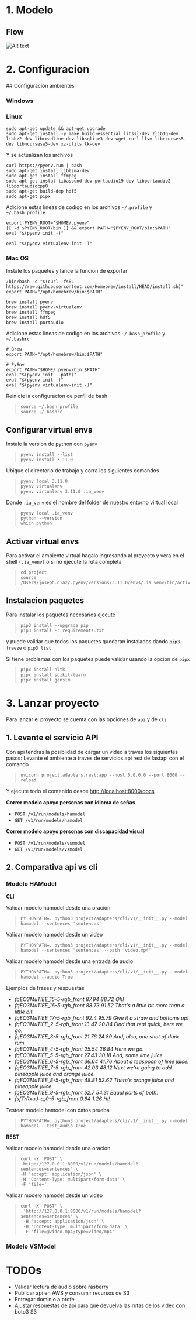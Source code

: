 # 1. Modelo

## Flow
![Alt text](resources/readme/flow.png)


# 2. Configuracion

## Configuración ambientes

### Windows

### Linux

```
sudo apt-get update && apt-get upgrade
sudo apt-get install -y make build-essential libssl-dev zlib1g-dev libbz2-dev libreadline-dev libsqlite3-dev wget curl llvm libncurses5-dev libncursesw5-dev xz-utils tk-dev
```
Y se actualizan los archivos
```
curl https://pyenv.run | bash
sudo apt-get install liblzma-dev
sudo apt-get install ffmpeg
sudo apt-get instal libasound-dev portaudio19-dev libportaudio2 libportaudiocpp0
sudo apt-get build-dep hdf5
sudo apt-get pipx
```

Adicione estas lineas de codigo en los archivos `~/.profile` y `~/.bash_profile`

```
export PYENV_ROOT="$HOME/.pyenv"
[[ -d $PYENV_ROOT/bin ]] && export PATH="$PYENV_ROOT/bin:$PATH"
eval "$(pyenv init -)"
```

```
eval "$(pyenv virtualenv-init -)"
```


### Mac OS

Instale los paquetes y lance la funcion de exportar
```
/bin/bash -c "$(curl -fsSL https://raw.githubusercontent.com/Homebrew/install/HEAD/install.sh)"
export PATH="/opt/homebrew/bin:$PATH"

brew install pyenv
brew install pyenv-virtualenv
brew install ffmpeg
brew install hdf5
brew install portaudio 
```

Adicione estas lineas de codigo en los archivos `~/.bash_profile` y `~/.bashrc`

```
# Brew
export PATH="/opt/homebrew/bin:$PATH"

# PyEnv
export PATH="$HOME/.pyenv/bin:$PATH"
eval "$(pyenv init --path)"
eval "$(pyenv init -)"
eval "$(pyenv virtualenv-init -)"
```

Reinicie la configuracion de perfil de bash
> ```
> source ~/.bash_profile 
> source ~/.bashrc
> ```


## Configurar virtual envs
Instale la version de python con `pyenv`
> ```
> pyenv install --list
> pyenv install 3.11.0
> ```

Ubique el directorio de trabajo y corra los siguientes comandos
> ```
> pyenv local 3.11.0
> pyenv virtualenv
> pyenv virtualenv 3.11.0 .ia_venv
> ```

Donde `.ia_venv` es el nombre del folder de nuestro entorno virtual local
> ```
> pyenv local .ia_venv 
> python --version
> which python
> ```

## Activar virtual envs
Para activar el ambiente virtual hagalo ingresando al proyecto y vera en el shell `(.ia_venv)` o si no ejecute la ruta completa
> ```
> cd project
> source /Users/joseph.diaz/.pyenv/versions/3.11.0/envs/.ia_venv/bin/activate
> ```

## Instalacion paquetes
Para instalar los paquetes necesarios ejecute

> ```
> pip3 install --upgrade pip
> pip3 install -r requirements.txt
> ```
y puede validar que todos los paquetes quedaran instalados dando `pip3 freeze` o `pip3 list`


Si tiene problemas con los paquetes puede validar usando la opcion de `pipx`
> ```
> pipx install nltk
> pipx install scikit-learn
> pipx install gensim
> ```

# 3. Lanzar proyecto
Para lanzar el proyecto se cuenta con las opciones de `api` y de `cli`

## 1. Levante el servicio API
Con api tendras la posiblidad de cargar un video a traves los siguientes pasos:
Levante el ambiente a traves de servicios api rest de fastapi con el comando
> ```
> uvicorn project.adapters.rest:app --host 0.0.0.0 --port 8000 --reload
> ```

Y ejecute todo el contenido desde [http://localhost:8000/docs](http://localhost:8000/docs) 

**Correr modelo apoyo personas con idioma de señas**
- `POST /v1/run/models/hamodel`
- `GET /v1/run/models/hamodel`

**Correr modelo apoyo personas con discapacidad visual**
- `POST /v1/run/models/vsmodel`
- `GET /v1/run/models/vsmodel`

## 2. Comparativa api vs cli

### Modelo HAModel

**CLI**

Validar modelo hamodel desde una oracion
> ```
> PYTHONPATH=. python3 project/adapters/cli/v1/__init__.py --model hamodel --sentences 'sentences'
> ```

Validar modelo hamodel desde un video
> ```
> PYTHONPATH=. python3 project/adapters/cli/v1/__init__.py --model hamodel --sentences 'sentences' --path 'video.mp4'
> ```

Validar modelo hamodel desde una entrada de audio
> ```
> PYTHONPATH=. python3 project/adapters/cli/v1/__init__.py --model hamodel --audio True
> ```
Ejemplos de frases y respuestas
* _fqEO3MuTlEE_15-5-rgb_front	87.94	88.72	Oh!_
* _fqEO3MuTlEE_16-5-rgb_front	88.73	91.52	That's a little bit more than a little bit._
* _fqEO3MuTlEE_17-5-rgb_front	92.4	95.79	Give it a straw and bottoms up!_
* _fqEO3MuTlEE_2-5-rgb_front	13.47	20.84	Find that real quick, here we go._
* _fqEO3MuTlEE_3-5-rgb_front	21.76	24.89	And, also, one shot of dark rum._
* _fqEO3MuTlEE_4-5-rgb_front	25.54	26.84	Here we go._
* _fqEO3MuTlEE_5-5-rgb_front	27.43	30.18	And, some lime juice._
* _fqEO3MuTlEE_6-5-rgb_front	36.64	41.76	About a teaspoon of lime juice._
* _fqEO3MuTlEE_7-5-rgb_front	42.03	48.12	Next we're going to add pineapple juice and orange juice._
* _fqEO3MuTlEE_8-5-rgb_front	48.81	52.62	There's orange juice and pineapple juice._
* _fqEO3MuTlEE_9-5-rgb_front	52.7	54.31	Equal parts of both._
* _fsfTrRxuJ-c_0-5-rgb_front	0.84	1.26	Hi!_


Testear modelo hamodel con datos prueba
> ```
> PYTHONPATH=. python3 project/adapters/cli/v1/__init__.py --model hamodel --test_audio True
> ```


**REST**

Validar modelo hamodel desde una oracion
> ```
> curl -X 'POST' \
> 'http://127.0.0.1:8000/v1/run/models/hamodel?sentences=sentences' \
> -H 'accept: application/json' \
> -H 'Content-Type: multipart/form-data' \
> -F 'file='
> ```


Validar modelo hamodel desde un video
> ```
> curl -X 'POST' \
>  'http://127.0.0.1:8000/v1/run/models/hamodel?sentences=sentences' \
>  -H 'accept: application/json' \
>  -H 'Content-Type: multipart/form-data' \
>  -F 'file=@video.mp4;type=video/mp4'
> ```


### Modelo VSModel



# TODOs

* Validar lectura de audio sobre rasberry
* Publicar api en AWS y consumir recursos de S3
* Entregar dominio a profe
* Ajustar respuestas de api para que devuelva las rutas de los video con boto3 S3
